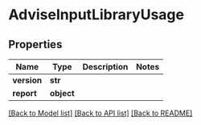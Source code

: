 # AdviseInputLibraryUsage

## Properties
Name | Type | Description | Notes
------------ | ------------- | ------------- | -------------
**version** | **str** |  |
**report** | **object** |  |

[[Back to Model list]](../README.md#documentation-for-models) [[Back to API list]](../README.md#documentation-for-api-endpoints) [[Back to README]](../README.md)
